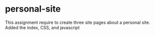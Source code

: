 # personal-site
This assignment require to create three site pages about a personal site. 
Added the index, CSS, and javascript
